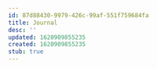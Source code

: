 ```yaml
---
id: 87d88430-9979-426c-99af-551f759684fa
title: Journal
desc: ''
updated: 1620909855235
created: 1620909855235
stub: true
---
```


